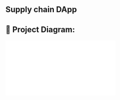 ## Supply chain DApp

## 🔧 Project Diagram:
![Project Diagram/Workflow](file:///C:/Users/DELL/Downloads/AnyConv.com__BSC%20Supply%20Chain%20.html)
